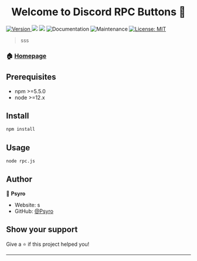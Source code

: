 <h1 align="center">Welcome to Discord RPC Buttons 👋</h1>
<p>
  <a href="https://www.npmjs.com/package/discord-rpc" target="_blank">
    <img alt="Version" src="https://img.shields.io/npm/v/1.svg">
  </a>
  <img src="https://img.shields.io/badge/npm-%3E%3D5.5.0-blue.svg" />
  <img src="https://img.shields.io/badge/node-%3E%3D9.3.0-blue.svg" />
    <img alt="Documentation" src="https://img.shields.io/badge/documentation-yes-brightgreen.svg" />
  </a>
    <img alt="Maintenance" src="https://img.shields.io/badge/Maintained%3F-yes-green.svg" />
  </a>
  <a href="#" target="_blank">
    <img alt="License: MIT" src="https://img.shields.io/github/license//Discord-RPC-Buttons" />
  </a>
</p>

> sss

### 🏠 [Homepage](https://psyro.de/)


## Prerequisites

- npm >=5.5.0
- node >=12.x

## Install

```sh
npm install
```

## Usage

```sh
node rpc.js
```

## Author

👤 **Psyro**

* Website: s
* GitHub: [@Psyro](https://github.com/psyro770)

## Show your support

Give a ⭐️ if this project helped you!

***

